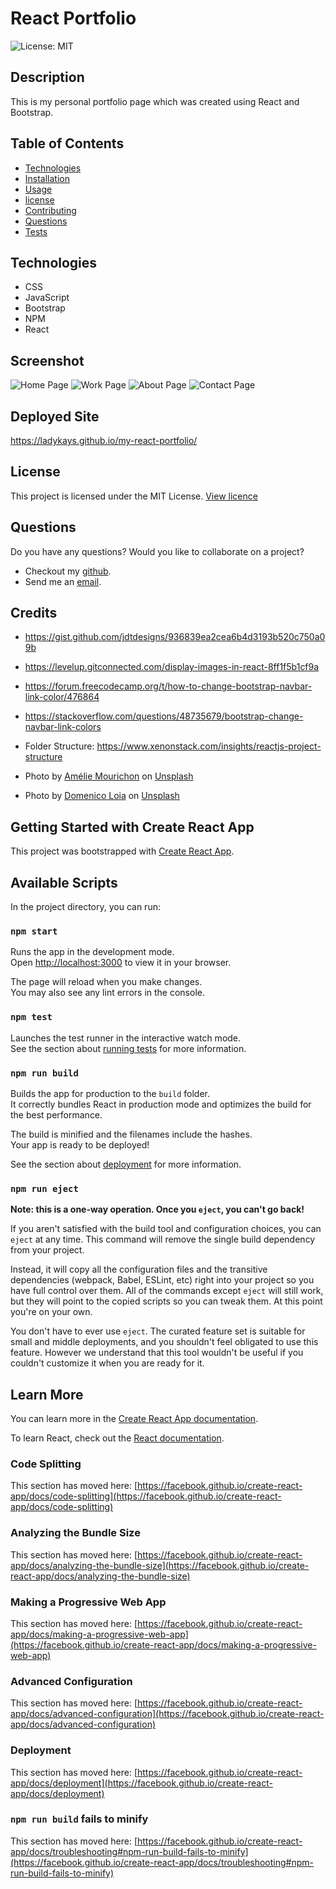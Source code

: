 # React Portfolio
![License: MIT](https://img.shields.io/badge/License-MIT-yellow.svg)

  ## Description
  This is my personal portfolio page which was created using React and Bootstrap.

  ## Table of Contents
  * [Technologies](#technologies)
  * [Installation](#installation)
  * [Usage](#usage)
  * [license](#license)
  * [Contributing](#contributing)
  * [Questions](#questions)
  * [Tests](#tests)
  
 
  ## Technologies
  * CSS  
  * JavaScript  
  * Bootstrap  
  * NPM  
  * React

  ## Screenshot
  ![Home Page](./public/assets/images/about.png)
  ![Work Page](./public/assets/images/work.png)
  ![About Page](./public/assets/images/about.png)
  ![Contact Page](./public/assets/images/contact.png)

  ## Deployed Site
  https://ladykays.github.io/my-react-portfolio/

  ## License
  This project is licensed under the MIT License. [View licence](https://opensource.org/licenses/MIT)

  ## Questions
  Do you have any questions? Would you like to collaborate on a project?
  * Checkout my [github](https://github.com/ladykays).
  * Send me an [email](mailto:ladykerrion@yahoo.com).


## Credits
* https://gist.github.com/jdtdesigns/936839ea2cea6b4d3193b520c750a09b

* https://levelup.gitconnected.com/display-images-in-react-8ff1f5b1cf9a

* https://forum.freecodecamp.org/t/how-to-change-bootstrap-navbar-link-color/476864

* https://stackoverflow.com/questions/48735679/bootstrap-change-navbar-link-colors

* Folder Structure: https://www.xenonstack.com/insights/reactjs-project-structure

* Photo by <a href="https://unsplash.com/es/@amayli?utm_source=unsplash&utm_medium=referral&utm_content=creditCopyText">Amélie Mourichon</a> on <a href="https://unsplash.com/wallpapers/design?utm_source=unsplash&utm_medium=referral&utm_content=creditCopyText">Unsplash</a>
  
* Photo by <a href="https://unsplash.com/@domenicoloia?utm_source=unsplash&utm_medium=referral&utm_content=creditCopyText">Domenico Loia</a> on <a href="https://unsplash.com/photos/EhTcC9sYXsw?utm_source=unsplash&utm_medium=referral&utm_content=creditCopyText">Unsplash</a>


## Getting Started with Create React App

This project was bootstrapped with [Create React App](https://github.com/facebook/create-react-app).

## Available Scripts

In the project directory, you can run:

### `npm start`

Runs the app in the development mode.\
Open [http://localhost:3000](http://localhost:3000) to view it in your browser.

The page will reload when you make changes.\
You may also see any lint errors in the console.

### `npm test`

Launches the test runner in the interactive watch mode.\
See the section about [running tests](https://facebook.github.io/create-react-app/docs/running-tests) for more information.

### `npm run build`

Builds the app for production to the `build` folder.\
It correctly bundles React in production mode and optimizes the build for the best performance.

The build is minified and the filenames include the hashes.\
Your app is ready to be deployed!

See the section about [deployment](https://facebook.github.io/create-react-app/docs/deployment) for more information.

### `npm run eject`

**Note: this is a one-way operation. Once you `eject`, you can't go back!**

If you aren't satisfied with the build tool and configuration choices, you can `eject` at any time. This command will remove the single build dependency from your project.

Instead, it will copy all the configuration files and the transitive dependencies (webpack, Babel, ESLint, etc) right into your project so you have full control over them. All of the commands except `eject` will still work, but they will point to the copied scripts so you can tweak them. At this point you're on your own.

You don't have to ever use `eject`. The curated feature set is suitable for small and middle deployments, and you shouldn't feel obligated to use this feature. However we understand that this tool wouldn't be useful if you couldn't customize it when you are ready for it.

## Learn More

You can learn more in the [Create React App documentation](https://facebook.github.io/create-react-app/docs/getting-started).

To learn React, check out the [React documentation](https://reactjs.org/).

### Code Splitting

This section has moved here: [https://facebook.github.io/create-react-app/docs/code-splitting](https://facebook.github.io/create-react-app/docs/code-splitting)

### Analyzing the Bundle Size

This section has moved here: [https://facebook.github.io/create-react-app/docs/analyzing-the-bundle-size](https://facebook.github.io/create-react-app/docs/analyzing-the-bundle-size)

### Making a Progressive Web App

This section has moved here: [https://facebook.github.io/create-react-app/docs/making-a-progressive-web-app](https://facebook.github.io/create-react-app/docs/making-a-progressive-web-app)

### Advanced Configuration

This section has moved here: [https://facebook.github.io/create-react-app/docs/advanced-configuration](https://facebook.github.io/create-react-app/docs/advanced-configuration)

### Deployment

This section has moved here: [https://facebook.github.io/create-react-app/docs/deployment](https://facebook.github.io/create-react-app/docs/deployment)

### `npm run build` fails to minify

This section has moved here: [https://facebook.github.io/create-react-app/docs/troubleshooting#npm-run-build-fails-to-minify](https://facebook.github.io/create-react-app/docs/troubleshooting#npm-run-build-fails-to-minify)
